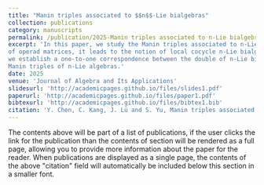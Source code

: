 ```yaml
---
title: "Manin triples associated to $$n$$-Lie bialgebras"
collection: publications
category: manuscripts
permalink: /publication/2025-Manin triples associated to n-Lie bialgebras-1
excerpt: 'In this paper, we study the Manin triples associated to n-Lie bialgebras. We introduce the concept of operad matrices for n-Lie bialgebras. In particular, by studying a special case
of operad matrices, it leads to the notion of local cocycle n-Lie bialgebras. Furthermore,
we establish a one-to-one correspondence between the double of n-Lie bialgebras and
Manin triples of n-Lie algebras.'
date: 2025
venue: 'Journal of Algebra and Its Applications'
slidesurl: 'http://academicpages.github.io/files/slides1.pdf'
paperurl: 'http://academicpages.github.io/files/paper1.pdf'
bibtexurl: 'http://academicpages.github.io/files/bibtex1.bib'
citation: 'Y. Chen, C. Kang, J. Lü and S. Yu, Manin triples associated to n-Lie bialgebras, J. Algebra Appl., (2025),'
---
```

The contents above will be part of a list of publications, if the user clicks the link for the publication than the contents of section will be rendered as a full page, allowing you to provide more information about the paper for the reader. When publications are displayed as a single page, the contents of the above "citation" field will automatically be included below this section in a smaller font.
